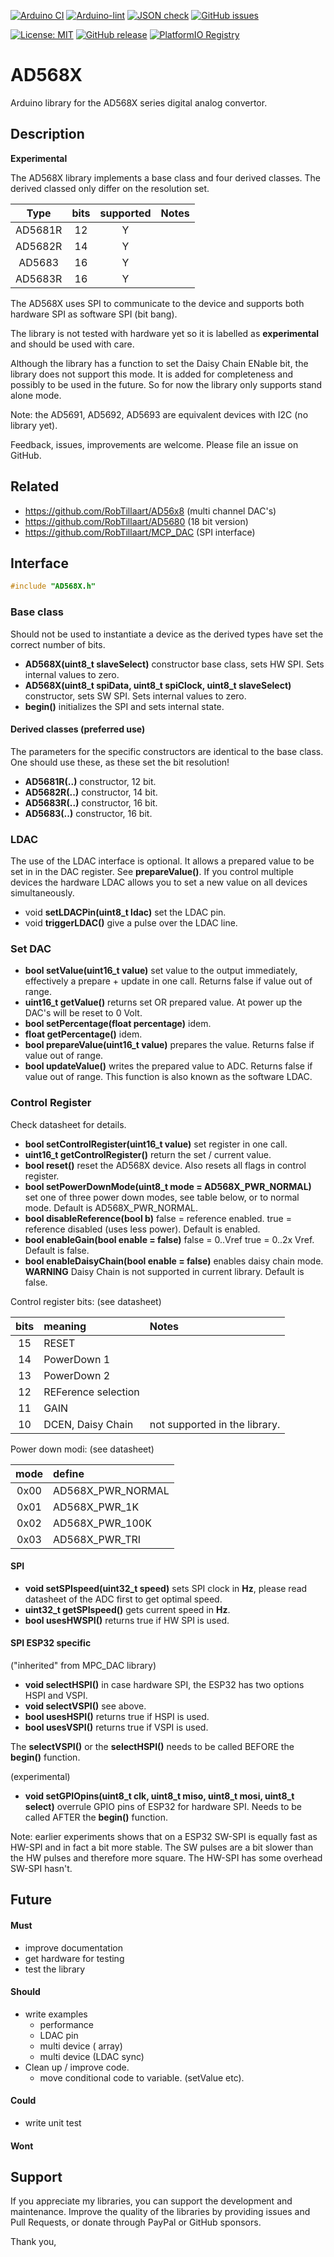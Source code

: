 
[![Arduino CI](https://github.com/RobTillaart/AD568X/workflows/Arduino%20CI/badge.svg)](https://github.com/marketplace/actions/arduino_ci)
[![Arduino-lint](https://github.com/RobTillaart/AD568X/actions/workflows/arduino-lint.yml/badge.svg)](https://github.com/RobTillaart/AD568X/actions/workflows/arduino-lint.yml)
[![JSON check](https://github.com/RobTillaart/AD568X/actions/workflows/jsoncheck.yml/badge.svg)](https://github.com/RobTillaart/AD568X/actions/workflows/jsoncheck.yml)
[![GitHub issues](https://img.shields.io/github/issues/RobTillaart/AD568X.svg)](https://github.com/RobTillaart/AD568X/issues)

[![License: MIT](https://img.shields.io/badge/license-MIT-green.svg)](https://github.com/RobTillaart/AD568X/blob/master/LICENSE)
[![GitHub release](https://img.shields.io/github/release/RobTillaart/AD568X.svg?maxAge=3600)](https://github.com/RobTillaart/AD568X/releases)
[![PlatformIO Registry](https://badges.registry.platformio.org/packages/robtillaart/library/AD568X.svg)](https://registry.platformio.org/libraries/robtillaart/AD568X)


# AD568X

Arduino library for the AD568X series digital analog convertor.


## Description

**Experimental**

The AD568X library implements a base class and four derived classes.
The derived classed only differ on the resolution set. 

|  Type     |  bits  |  supported  |  Notes  |
|:---------:|:------:|:-----------:|:--------|
|  AD5681R  |   12   |     Y       |
|  AD5682R  |   14   |     Y       |
|  AD5683   |   16   |     Y       |
|  AD5683R  |   16   |     Y       |

The AD568X uses SPI to communicate to the device and supports both
hardware SPI as software SPI (bit bang).

The library is not tested with hardware yet so it is labelled as 
**experimental** and should be used with care.

Although the library has a function to set the Daisy Chain ENable bit,
the library does not support this mode. 
It is added for completeness and possibly to be used in the future.
So for now the library only supports stand alone mode. 

Note: the AD5691, AD5692, AD5693 are equivalent devices with I2C (no library yet).

Feedback, issues, improvements are welcome. 
Please file an issue on GitHub.


## Related

- https://github.com/RobTillaart/AD56x8 (multi channel DAC's)
- https://github.com/RobTillaart/AD5680 (18 bit version)
- https://github.com/RobTillaart/MCP_DAC (SPI interface)


## Interface

```cpp
#include "AD568X.h"
```

### Base class

Should not be used to instantiate a device as the derived types have 
set the correct number of bits. 

- **AD568X(uint8_t slaveSelect)** constructor base class, sets HW SPI.
Sets internal values to zero.
- **AD568X(uint8_t spiData, uint8_t spiClock, uint8_t slaveSelect)** constructor, 
sets SW SPI.
Sets internal values to zero.
- **begin()** initializes the SPI and sets internal state.


#### Derived classes (preferred use)

The parameters for the specific constructors are identical to the base class.
One should use these, as these set the bit resolution!

- **AD5681R(..)** constructor, 12 bit.
- **AD5682R(..)** constructor, 14 bit.
- **AD5683R(..)** constructor, 16 bit.
- **AD5683(..)** constructor,  16 bit.


### LDAC

The use of the LDAC interface is optional.
It allows a prepared value to be set in in the DAC register.
See **prepareValue()**.
If you control multiple devices the hardware LDAC allows you to 
set a new value on all devices simultaneously.

- void **setLDACPin(uint8_t ldac)** set the LDAC pin.
- void **triggerLDAC()** give a pulse over the LDAC line.


### Set DAC

- **bool setValue(uint16_t value)** set value to the output immediately, 
effectively a prepare + update in one call.
Returns false if value out of range.
- **uint16_t getValue()** returns set OR prepared value.
At power up the DAC's will be reset to 0 Volt.
- **bool setPercentage(float percentage)** idem.
- **float getPercentage()** idem.
- **bool prepareValue(uint16_t value)** prepares the value.
Returns false if value out of range.
- **bool updateValue()** writes the prepared value to ADC.
Returns false if value out of range.
This function is also known as the software LDAC.


### Control Register

Check datasheet for details.

- **bool setControlRegister(uint16_t value)** set register in one call.
- **uint16_t getControlRegister()** return the set / current value.
- **bool reset()** reset the AD568X device.
Also resets all flags in control register.
- **bool setPowerDownMode(uint8_t mode = AD568X_PWR_NORMAL)** 
set one of three power down modes, see table below, or to normal mode.
Default is AD568X_PWR_NORMAL.
- **bool disableReference(bool b)** false = reference enabled.
true = reference disabled (uses less power). 
Default is enabled.
- **bool enableGain(bool enable = false)** false = 0..Vref  true = 0..2x Vref.
Default is false.
- **bool enableDaisyChain(bool enable = false)** enables daisy chain mode.
**WARNING** Daisy Chain is not supported in current library.
Default is false.

Control register bits: (see datasheet)

|  bits  |  meaning             |  Notes  |
|:------:|:---------------------|:--------|
|   15   |  RESET               |
|   14   |  PowerDown 1         |
|   13   |  PowerDown 2         |
|   12   |  REFerence selection |
|   11   |  GAIN                |
|   10   |  DCEN, Daisy Chain   |  not supported in the library.


Power down modi: (see datasheet)

|  mode  |  define             |
|:------:|:--------------------|
|  0x00  |  AD568X_PWR_NORMAL  |
|  0x01  |  AD568X_PWR_1K      |
|  0x02  |  AD568X_PWR_100K    |
|  0x03  |  AD568X_PWR_TRI     |


#### SPI 

- **void setSPIspeed(uint32_t speed)** sets SPI clock in **Hz**,
please read datasheet of the ADC first to get optimal speed.
- **uint32_t getSPIspeed()** gets current speed in **Hz**.
- **bool usesHWSPI()** returns true if HW SPI is used.


#### SPI ESP32 specific

("inherited" from MPC_DAC library)

- **void selectHSPI()** in case hardware SPI, the ESP32 has two options HSPI and VSPI.
- **void selectVSPI()** see above.
- **bool usesHSPI()** returns true if HSPI is used.
- **bool usesVSPI()** returns true if VSPI is used.

The **selectVSPI()** or the **selectHSPI()** needs to be called 
BEFORE the **begin()** function.

(experimental)
- **void setGPIOpins(uint8_t clk, uint8_t miso, uint8_t mosi, uint8_t select)** 
overrule GPIO pins of ESP32 for hardware SPI. Needs to be called AFTER the **begin()** function.

Note: earlier experiments shows that on a ESP32 SW-SPI is equally fast as 
HW-SPI and in fact a bit more stable. 
The SW pulses are a bit slower than the HW pulses and therefore more square. 
The HW-SPI has some overhead SW-SPI hasn't. 


## Future

#### Must

- improve documentation
- get hardware for testing
- test the library


#### Should

- write examples
  - performance
  - LDAC pin
  - multi device ( array)
  - multi device (LDAC sync)
- Clean up / improve code.
  - move conditional code to variable. (setValue etc).


#### Could

- write unit test


#### Wont


## Support

If you appreciate my libraries, you can support the development and maintenance.
Improve the quality of the libraries by providing issues and Pull Requests, or
donate through PayPal or GitHub sponsors.

Thank you,

